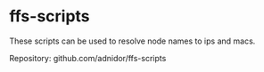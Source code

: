 # ffs-scripts

These scripts can be used to resolve node names to ips and macs.

Repository: github.com/adnidor/ffs-scripts
